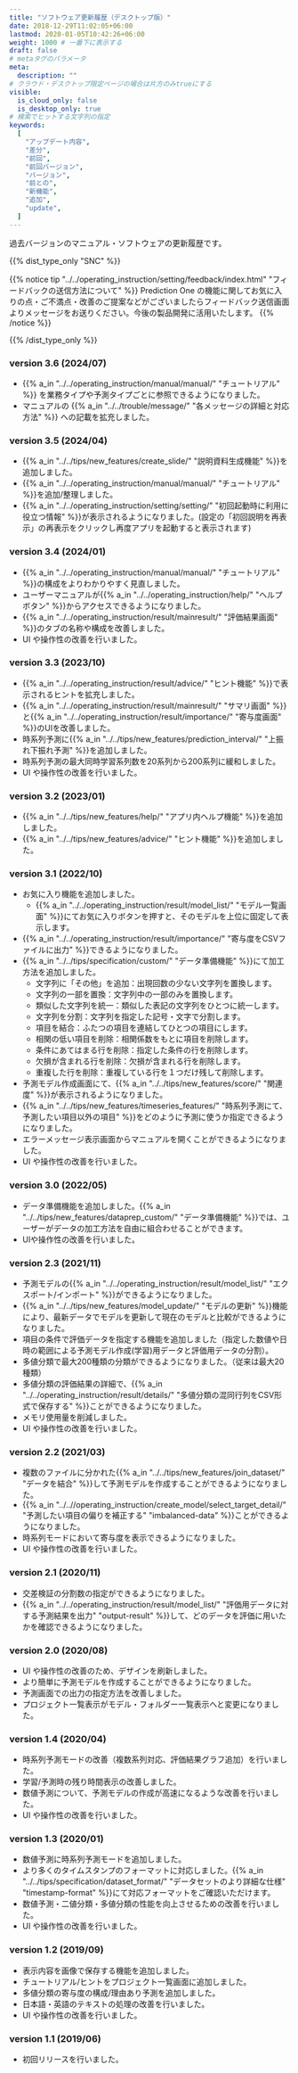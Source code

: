 ```yaml
---
title: "ソフトウェア更新履歴（デスクトップ版）"
date: 2018-12-29T11:02:05+06:00
lastmod: 2020-01-05T10:42:26+06:00
weight: 1000 # 一番下に表示する
draft: false
# metaタグのパラメータ
meta:
  description: ""
# クラウド・デスクトップ限定ページの場合は片方のみtrueにする
visible:
  is_cloud_only: false
  is_desktop_only: true
# 検索でヒットする文字列の指定
keywords:
  [
    "アップデート内容",
    "差分",
    "前回",
    "前回バージョン",
    "バージョン",
    "前との",
    "新機能",
    "追加",
    "update",
  ]
---
```


過去バージョンのマニュアル・ソフトウェアの更新履歴です。

{{% dist_type_only "SNC" %}}

{{% notice tip "../../operating_instruction/setting/feedback/index.html" "フィードバックの送信方法について" %}}
Prediction One の機能に関してお気に入りの点・ご不満点・改善のご提案などがございましたらフィードバック送信画面よりメッセージをお送りください。今後の製品開発に活用いたします。
{{% /notice %}}

{{% /dist_type_only %}}

### version 3.6 (2024/07)

- {{% a_in "../../operating_instruction/manual/manual/" "チュートリアル" %}} を業務タイプや予測タイプごとに参照できるようになりました。  
- マニュアルの {{% a_in "../../trouble/message/" "各メッセージの詳細と対応方法" %}} への記載を拡充しました。  

### version 3.5 (2024/04)

- {{% a_in "../../tips/new_features/create_slide/" "説明資料生成機能" %}}を追加しました。
- {{% a_in "../../operating_instruction/manual/manual/" "チュートリアル" %}}を追加/整理しました。
- {{% a_in "../../operating_instruction/setting/setting/" "初回起動時に利用に役立つ情報" %}}が表示されるようになりました。(設定の「初回説明を再表示」の再表示をクリックし再度アプリを起動すると表示されます)

### version 3.4 (2024/01)

- {{% a_in "../../operating_instruction/manual/manual/" "チュートリアル" %}}の構成をよりわかりやすく見直しました。
- ユーザーマニュアルが{{% a_in "../../operating_instruction/help/" "ヘルプボタン" %}}からアクセスできるようになりました。​
- {{% a_in "../../operating_instruction/result/mainresult/" "評価結果画面" %}}のタブの名称や構成を改善しました。
- UI や操作性の改善を行いました。

### version 3.3 (2023/10)

- {{% a_in "../../operating_instruction/result/advice/" "ヒント機能" %}}で表示されるヒントを拡充しました。
- {{% a_in "../../operating_instruction/result/mainresult/" "サマリ画面" %}}と{{% a_in "../../operating_instruction/result/importance/" "寄与度画面" %}}のUIを改善しました。
- 時系列予測に{{% a_in "../../tips/new_features/prediction_interval/" "上振れ下振れ予測" %}}を追加しました。
- 時系列予測の最大同時学習系列数を20系列から200系列に緩和しました。
- UI や操作性の改善を行いました。

### version 3.2 (2023/01)

- {{% a_in "../../tips/new_features/help/" "アプリ内ヘルプ機能" %}}を追加しました。
- {{% a_in "../../tips/new_features/advice/" "ヒント機能" %}}を追加しました。

### version 3.1 (2022/10)

- お気に入り機能を追加しました。
  - {{% a_in "../../operating_instruction/result/model_list/" "モデル一覧画面" %}}にてお気に入りボタンを押すと、そのモデルを上位に固定して表示します。
- {{% a_in "../../operating_instruction/result/importance/" "寄与度をCSVファイルに出力" %}}できるようになりました。
- {{% a_in "../../tips/specification/custom/" "データ準備機能" %}}にて加工方法を追加しました。
  - 文字列に「その他」を追加：出現回数の少ない文字列を置換します。
  - 文字列の一部を置換：文字列中の一部のみを置換します。
  - 類似した文字列を統一：類似した表記の文字列をひとつに統一します。
  - 文字列を分割：文字列を指定した記号・文字で分割します。
  - 項目を結合：ふたつの項目を連結してひとつの項目にします。
  - 相関の低い項目を削除：相関係数をもとに項目を削除します。
  - 条件にあてはまる行を削除：指定した条件の行を削除します。
  - 欠損が含まれる行を削除：欠損が含まれる行を削除します。
  - 重複した行を削除：重複している行を１つだけ残して削除します。
- 予測モデル作成画面にて、{{% a_in "../../tips/new_features/score/" "関連度" %}}が表示されるようになりました。
- {{% a_in "../../tips/new_features/timeseries_features/" "時系列予測にて、予測したい項目以外の項目" %}}をどのように予測に使うか指定できるようになりました。
- エラーメッセージ表示画面からマニュアルを開くことができるようになりました。
- UI や操作性の改善を行いました。  

### version 3.0 (2022/05)

- データ準備機能を追加しました。{{% a_in "../../tips/new_features/dataprep_custom/" "データ準備機能" %}}では、ユーザーがデータの加工方法を自由に組合わせることができます。  
- UIや操作性の改善を行いました。  

### version 2.3 (2021/11)

- 予測モデルの{{% a_in "../../operating_instruction/result/model_list/" "エクスポート/インポート" %}}ができるようになりました。
- {{% a_in "../../tips/new_features/model_update/" "モデルの更新" %}}機能により、最新データでモデルを更新して現在のモデルと比較ができるようになりました。
- 項目の条件で評価データを指定する機能を追加しました（指定した数値や日時の範囲による予測モデル作成(学習)用データと評価用データの分割）。
- 多値分類で最大200種類の分類ができるようになりました。（従来は最大20種類）
- 多値分類の評価結果の詳細で、{{% a_in "../../operating_instruction/result/details/" "多値分類の混同行列をCSV形式で保存する" %}}ことができるようになりました。
- メモリ使用量を削減しました。
- UI や操作性の改善を行いました。

### version 2.2 (2021/03)

- 複数のファイルに分かれた{{% a_in "../../tips/new_features/join_dataset/" "データを結合" %}}して予測モデルを作成することができるようになりました。
- {{% a_in "../..//operating_instruction/create_model/select_target_detail/" "予測したい項目の偏りを補正する" "imbalanced-data" %}}ことができるようになりました。
- 時系列モードにおいて寄与度を表示できるようになりました。
- UI や操作性の改善を行いました。

### version 2.1 (2020/11)

- 交差検証の分割数の指定ができるようになりました。
- {{% a_in "../../operating_instruction/result/model_list/" "評価用データに対する予測結果を出力" "output-result" %}}して、どのデータを評価に用いたかを確認できるようになりました。

### version 2.0 (2020/08)

- UI や操作性の改善のため、デザインを刷新しました。
- より簡単に予測モデルを作成することができるようになりました。
- 予測画面での出力の指定方法を改善しました。
- プロジェクト一覧表示がモデル・フォルダー一覧表示へと変更になりました。

### version 1.4 (2020/04)

- 時系列予測モードの改善（複数系列対応、評価結果グラフ追加）を行いました。
- 学習/予測時の残り時間表示の改善しました。
- 数値予測について、予測モデルの作成が高速になるような改善を行いました。
- UI や操作性の改善を行いました。

### version 1.3 (2020/01)

- 数値予測に時系列予測モードを追加しました。
- より多くのタイムスタンプのフォーマットに対応しました。{{% a_in "../../tips/specification/dataset_format/" "データセットのより詳細な仕様" "timestamp-format" %}}にて対応フォーマットをご確認いただけます。
- 数値予測・二値分類・多値分類の性能を向上させるための改善を行いました。
- UI や操作性の改善を行いました。

### version 1.2 (2019/09)

- 表示内容を画像で保存する機能を追加しました。
- チュートリアル/ヒントをプロジェクト一覧画面に追加しました。
- 多値分類の寄与度の構成/理由あり予測を追加しました。
- 日本語・英語のテキストの処理の改善を行いました。
- UI や操作性の改善を行いました。

### version 1.1 (2019/06)

- 初回リリースを行いました。
